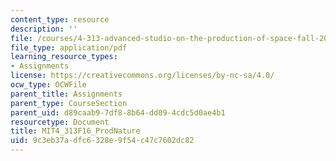 ```yaml
---
content_type: resource
description: ''
file: /courses/4-313-advanced-studio-on-the-production-of-space-fall-2016/9c3eb37adfc6328e9f54c47c7602dc82_MIT4_313F16_ProdNature.pdf
file_type: application/pdf
learning_resource_types:
- Assignments
license: https://creativecommons.org/licenses/by-nc-sa/4.0/
ocw_type: OCWFile
parent_title: Assignments
parent_type: CourseSection
parent_uid: d89caab9-7df8-8b64-dd09-4cdc5d0ae4b1
resourcetype: Document
title: MIT4_313F16_ProdNature
uid: 9c3eb37a-dfc6-328e-9f54-c47c7602dc82
---
```

